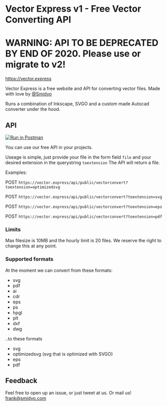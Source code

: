 # Vector Express v1 - Free Vector Converting API

# WARNING: API TO BE DEPRECATED BY END OF 2020. Please use or migrate to v2!


https://vector.express

Vector Express is a free website and API for converting vector files. Made with love by [@Smidyo](https://twitter.com/smidyo)

Runs a combination of Inkscape, SVGO and a custom made Autocad converter under the hood.

## API

[![Run in Postman](https://run.pstmn.io/button.svg)](https://app.getpostman.com/run-collection/0f29a3f11f39cae080da)

You can use our free API in your projects.

Useage is simple, just provide your file in the form field `file` and your desired extension in the querystring `toextension` The API will return a file.

Examples:

POST `https://vector.express/api/public/vectorconvert?toextension=optimizedsvg`

POST `https://vector.express/api/public/vectorconvert?toextension=svg`

POST `https://vector.express/api/public/vectorconvert?toextension=eps`

POST `https://vector.express/api/public/vectorconvert?toextension=pdf`


### Limits

Max filesize is 10MB and the hourly limit is 20 files. We reserve the right to change this at any point.


### Supported formats

At the moment we can convert from these formats:

- svg
- pdf
- ai
- cdr
- eps
- ps
- hpgl
- plt
- dxf
- dwg

..to these formats

- svg
- optimizedsvg (svg that is optimized with SVGO)
- eps
- pdf

## Feedback

Feel free to open up an issue, or just tweet at us. Or mail us! frank@smidyo.com  
